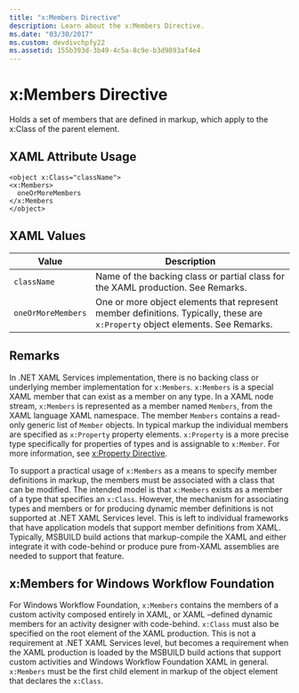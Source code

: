 ```yaml
---
title: "x:Members Directive"
description: Learn about the x:Members Directive.
ms.date: "03/30/2017"
ms.custom: devdivchpfy22
ms.assetid: 155b393d-3b49-4c5a-8c9e-b3d9893af4e4
---
```

# x:Members Directive

Holds a set of members that are defined in markup, which apply to the x:Class of the parent element.

## XAML Attribute Usage

```xaml
<object x:Class="className">
<x:Members>
  oneOrMoreMembers
</x:Members
</object>
```

## XAML Values

| Value | Description |
|-------|-------------|
|`className`|Name of the backing class or partial class for the XAML production. See Remarks.|
|`oneOrMoreMembers`|One or more object elements that represent member definitions. Typically, these are `x:Property` object elements. See Remarks.|

## Remarks

In .NET XAML Services implementation, there is no backing class or underlying member implementation for `x:Members`. `x:Members` is a special XAML member that can exist as a member on any type. In a XAML node stream, `x:Members` is represented as a member named `Members`, from the XAML language XAML namespace. The member `Members` contains a read-only generic list of `Member` objects. In typical markup the individual members are specified as `x:Property` property elements. `x:Property` is a more precise type specifically for properties of types and is assignable to `x:Member`. For more information, see [x:Property Directive](xproperty-directive.md).

To support a practical usage of `x:Members` as a means to specify member definitions in markup, the members must be associated with a class that can be modified. The intended model is that `x:Members` exists as a member of a type that specifies an `x:Class`. However, the mechanism for associating types and members or for producing dynamic member definitions is not supported at .NET XAML Services level. This is left to individual frameworks that have application models that support member definitions from XAML. Typically, MSBUILD build actions that markup-compile the XAML and either integrate it with code-behind or produce pure from-XAML assemblies are needed to support that feature.

## x:Members for Windows Workflow Foundation

For Windows Workflow Foundation, `x:Members` contains the members of a custom activity composed entirely in XAML, or XAML –defined dynamic members for an activity designer with code-behind. `x:Class` must also be specified on the root element of the XAML production. This is not a requirement at .NET XAML Services level, but becomes a requirement when the XAML production is loaded by the MSBUILD build actions that support custom activities and Windows Workflow Foundation XAML in general. `x:Members` must be the first child element in markup of the object element that declares the `x:Class`.
